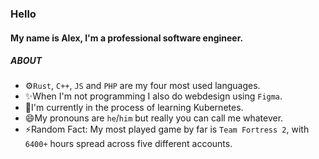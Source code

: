### Hello

#### My name is Alex, I'm a professional software engineer.

##### ABOUT
- ⚙️`Rust`, `C++`, `JS` and `PHP` are my four most used languages.
- ✨When I'm not programming I also do webdesign using `Figma`.
- 🌱I'm currently in the process of learning Kubernetes.
- 😄My pronouns are `he`/`him` but really you can call me whatever.
- ⚡Random Fact: My most played game by far is `Team Fortress 2`, with `6400+` hours spread across five different accounts.

<!--
**UndefinedBHVR/UndefinedBHVR** is a ✨ _special_ ✨ repository because its `README.md` (this file) appears on your GitHub profile.

Here are some ideas to get you started:

- 🔭 I’m currently working on ...
- 🌱 I’m currently learning ...
- 👯 I’m looking to collaborate on ...
- 🤔 I’m looking for help with ...
- 💬 Ask me about ...
- 📫 How to reach me: ...
- 😄 Pronouns: ...
- ⚡ Fun fact: ...
-->
